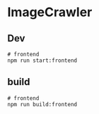 # ImageCrawler

## Dev

```
# frontend
npm run start:frontend
```

## build

```
# frontend
npm run build:frontend
```
